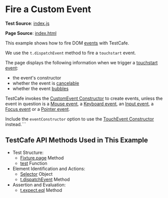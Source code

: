# Fire a Custom Event

**Test Source**: [index.js](index.js)

**Page Source**: [index.html](index.html)

This example shows how to fire DOM [events](https://developer.mozilla.org/en-US/docs/Web/API/Event) with TestCafe.

We use the `t.dispatchEvent` method to fire a `touchstart` event.

The page displays the following information when we trigger a [touchstart event](https://developer.mozilla.org/en-US/docs/Web/Events/touchstart):

* the event's constructor
* whether the event is [cancelable](https://developer.mozilla.org/en-US/docs/Web/API/Event/cancelable)
* whether the event [bubbles](https://developer.mozilla.org/en-US/docs/Web/API/Event/bubbles)  

TestCafe invokes the [CustomEvent Constructor](https://developer.mozilla.org/en-US/docs/Web/API/CustomEvent/CustomEvent) to create events, unless the event in question is a [Mouse event](https://devexpress.github.io/testcafe/documentation/reference/test-api/testcontroller/dispatchevent.html#mouse-events), a [Keyboard event](https://devexpress.github.io/testcafe/documentation/reference/test-api/testcontroller/dispatchevent.html#keyboard-events), an [Input event](https://devexpress.github.io/testcafe/documentation/reference/test-api/testcontroller/dispatchevent.html#input-events), a [Focus event](https://devexpress.github.io/testcafe/documentation/reference/test-api/testcontroller/dispatchevent.html#focus-events) or a [Pointer event](https://devexpress.github.io/testcafe/documentation/reference/test-api/testcontroller/dispatchevent.html#pointer-events).

Include the `eventConstructor` option to use the [TouchEvent Constructor](https://developer.mozilla.org/en-US/docs/Web/API/TouchEvent/TouchEvent) instead.```


## TestCafe API Methods Used in This Example

* Test Structure:
  * [Fixture.page](https://devexpress.github.io/testcafe/documentation/reference/test-api/fixture/page.html) Method
  * [test](https://devexpress.github.io/testcafe/documentation/reference/test-api/global/test.html) Function
* Element Identification and Actions:
  * [Selector](https://devexpress.github.io/testcafe/documentation/reference/test-api/selector/) Object
  * [t.dispatchEvent](https://devexpress.github.io/testcafe/documentation/reference/test-api/testcontroller/dispatchevent.html) Method
* Assertion and Evaluation:
  * [t.expect.eql](https://devexpress.github.io/testcafe/documentation/reference/test-api/testcontroller/expect/eql.html) Method
